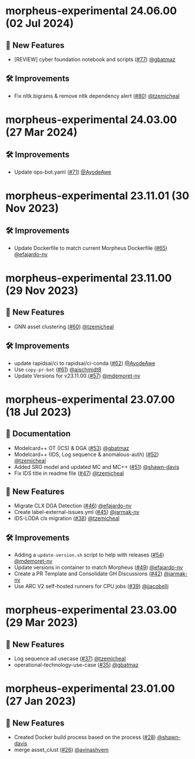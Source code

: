 <!--
SPDX-FileCopyrightText: Copyright (c) 2023-2024, NVIDIA CORPORATION & AFFILIATES. All rights reserved.
SPDX-License-Identifier: Apache-2.0

Licensed under the Apache License, Version 2.0 (the "License");
you may not use this file except in compliance with the License.
You may obtain a copy of the License at

http://www.apache.org/licenses/LICENSE-2.0

Unless required by applicable law or agreed to in writing, software
distributed under the License is distributed on an "AS IS" BASIS,
WITHOUT WARRANTIES OR CONDITIONS OF ANY KIND, either express or implied.
See the License for the specific language governing permissions and
limitations under the License.
-->

# morpheus-experimental 24.06.00 (02 Jul 2024)
## 🚀 New Features

- [REVIEW] cyber foundation notebook and scripts ([#77](https://github.com/nv-morpheus/morpheus-experimental/pull/77)) [@gbatmaz](https://github.com/gbatmaz)

## 🛠️ Improvements

- Fix nltk.bigrams &amp; remove nltk dependency alert ([#80](https://github.com/nv-morpheus/morpheus-experimental/pull/80)) [@tzemicheal](https://github.com/tzemicheal)

# morpheus-experimental 24.03.00 (27 Mar 2024)

## 🛠️ Improvements

- Update ops-bot.yaml ([#71](https://github.com/nv-morpheus/morpheus-experimental/pull/71)) [@AyodeAwe](https://github.com/AyodeAwe)

# morpheus-experimental 23.11.01 (30 Nov 2023)

## 🛠️ Improvements

- Update Dockerfile to match current Morpheus Dockerfile ([#65](https://github.com/nv-morpheus/morpheus-experimental/pull/65)) [@efajardo-nv](https://github.com/efajardo-nv)

# morpheus-experimental 23.11.00 (29 Nov 2023)

## 🚀 New Features

- GNN asset clustering ([#60](https://github.com/nv-morpheus/morpheus-experimental/pull/60)) [@tzemicheal](https://github.com/tzemicheal)

## 🛠️ Improvements

- update rapidsai/ci to rapidsai/ci-conda ([#62](https://github.com/nv-morpheus/morpheus-experimental/pull/62)) [@AyodeAwe](https://github.com/AyodeAwe)
- Use `copy-pr-bot` ([#61](https://github.com/nv-morpheus/morpheus-experimental/pull/61)) [@ajschmidt8](https://github.com/ajschmidt8)
- Update Versions for v23.11.00 ([#57](https://github.com/nv-morpheus/morpheus-experimental/pull/57)) [@mdemoret-nv](https://github.com/mdemoret-nv)

# morpheus-experimental 23.07.00 (18 Jul 2023)

## 📖 Documentation

- Modelcard++ OT (ICS) &amp; DGA ([#53](https://github.com/nv-morpheus/morpheus-experimental/pull/53)) [@gbatmaz](https://github.com/gbatmaz)
- Modelcard++ (IDS, Log sequence &amp; anomalous-auth) ([#52](https://github.com/nv-morpheus/morpheus-experimental/pull/52)) [@tzemicheal](https://github.com/tzemicheal)
- Added SRG model and updated MC and MC++ ([#51](https://github.com/nv-morpheus/morpheus-experimental/pull/51)) [@shawn-davis](https://github.com/shawn-davis)
- Fix IDS title in readme file ([#47](https://github.com/nv-morpheus/morpheus-experimental/pull/47)) [@tzemicheal](https://github.com/tzemicheal)

## 🚀 New Features

- Migrate CLX DGA Detection ([#46](https://github.com/nv-morpheus/morpheus-experimental/pull/46)) [@efajardo-nv](https://github.com/efajardo-nv)
- Create label-external-issues.yml ([#45](https://github.com/nv-morpheus/morpheus-experimental/pull/45)) [@jarmak-nv](https://github.com/jarmak-nv)
- IDS-LODA clx migration ([#38](https://github.com/nv-morpheus/morpheus-experimental/pull/38)) [@tzemicheal](https://github.com/tzemicheal)

## 🛠️ Improvements

- Adding a `update-version.sh` script to help with releases ([#54](https://github.com/nv-morpheus/morpheus-experimental/pull/54)) [@mdemoret-nv](https://github.com/mdemoret-nv)
- Update versions in container to match Morpheus ([#49](https://github.com/nv-morpheus/morpheus-experimental/pull/49)) [@efajardo-nv](https://github.com/efajardo-nv)
- Create a PR Template and Consolidate GH Discussions ([#42](https://github.com/nv-morpheus/morpheus-experimental/pull/42)) [@jarmak-nv](https://github.com/jarmak-nv)
- Use ARC V2 self-hosted runners for CPU jobs ([#39](https://github.com/nv-morpheus/morpheus-experimental/pull/39)) [@jjacobelli](https://github.com/jjacobelli)

# morpheus-experimental 23.03.00 (29 Mar 2023)

## 🚀 New Features

- Log sequence ad usecase ([#37](https://github.com/nv-morpheus/morpheus-experimental/pull/37)) [@tzemicheal](https://github.com/tzemicheal)
- operational-technology-use-case ([#35](https://github.com/nv-morpheus/morpheus-experimental/pull/35)) [@gbatmaz](https://github.com/gbatmaz)

# morpheus-experimental 23.01.00 (27 Jan 2023)

## 🚀 New Features

- Created Docker build process based on the process ([#28](https://github.com/nv-morpheus/morpheus-experimental/pull/28)) [@shawn-davis](https://github.com/shawn-davis)
- merge asset_clust ([#26](https://github.com/nv-morpheus/morpheus-experimental/pull/26)) [@avinashvem](https://github.com/avinashvem)
